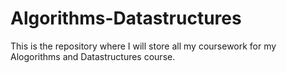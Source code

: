 # Algorithms-Datastructures
This is the repository where I will store all my coursework for my Alogorithms and Datastructures course.
